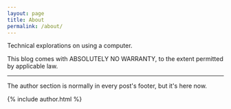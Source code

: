 ```yaml
---
layout: page
title: About
permalink: /about/
---
```


Technical explorations on using a computer.

This blog comes with ABSOLUTELY NO WARRANTY, to the extent permitted by applicable law.

-----

The author section is normally in every post's footer, but it's here now.

{% include author.html %}
